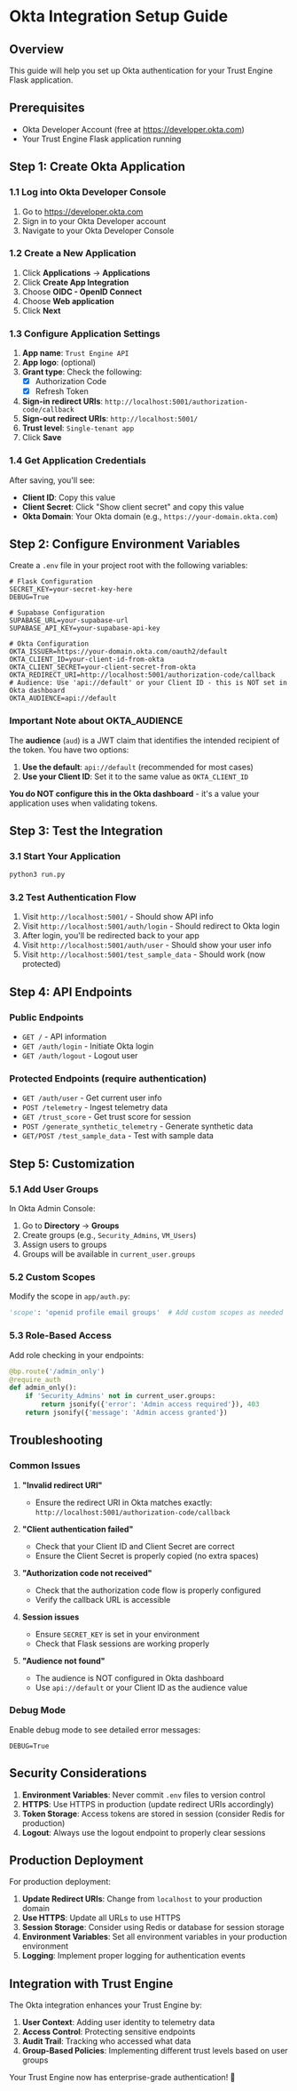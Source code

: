 # Okta Integration Setup Guide

## Overview
This guide will help you set up Okta authentication for your Trust Engine Flask application.

## Prerequisites
- Okta Developer Account (free at https://developer.okta.com)
- Your Trust Engine Flask application running

## Step 1: Create Okta Application

### 1.1 Log into Okta Developer Console
1. Go to https://developer.okta.com
2. Sign in to your Okta Developer account
3. Navigate to your Okta Developer Console

### 1.2 Create a New Application
1. Click **Applications** → **Applications**
2. Click **Create App Integration**
3. Choose **OIDC - OpenID Connect**
4. Choose **Web application**
5. Click **Next**

### 1.3 Configure Application Settings
1. **App name**: `Trust Engine API`
2. **App logo**: (optional)
3. **Grant type**: Check the following:
   - [x] Authorization Code
   - [x] Refresh Token
4. **Sign-in redirect URIs**: `http://localhost:5001/authorization-code/callback`
5. **Sign-out redirect URIs**: `http://localhost:5001/`
6. **Trust level**: `Single-tenant app`
7. Click **Save**

### 1.4 Get Application Credentials
After saving, you'll see:
- **Client ID**: Copy this value
- **Client Secret**: Click "Show client secret" and copy this value
- **Okta Domain**: Your Okta domain (e.g., `https://your-domain.okta.com`)

## Step 2: Configure Environment Variables

Create a `.env` file in your project root with the following variables:

```env
# Flask Configuration
SECRET_KEY=your-secret-key-here
DEBUG=True

# Supabase Configuration
SUPABASE_URL=your-supabase-url
SUPABASE_API_KEY=your-supabase-api-key

# Okta Configuration
OKTA_ISSUER=https://your-domain.okta.com/oauth2/default
OKTA_CLIENT_ID=your-client-id-from-okta
OKTA_CLIENT_SECRET=your-client-secret-from-okta
OKTA_REDIRECT_URI=http://localhost:5001/authorization-code/callback
# Audience: Use 'api://default' or your Client ID - this is NOT set in Okta dashboard
OKTA_AUDIENCE=api://default
```

### Important Note about OKTA_AUDIENCE
The **audience** (`aud`) is a JWT claim that identifies the intended recipient of the token. You have two options:

1. **Use the default**: `api://default` (recommended for most cases)
2. **Use your Client ID**: Set it to the same value as `OKTA_CLIENT_ID`

**You do NOT configure this in the Okta dashboard** - it's a value your application uses when validating tokens.

## Step 3: Test the Integration

### 3.1 Start Your Application
```bash
python3 run.py
```

### 3.2 Test Authentication Flow
1. Visit `http://localhost:5001/` - Should show API info
2. Visit `http://localhost:5001/auth/login` - Should redirect to Okta login
3. After login, you'll be redirected back to your app
4. Visit `http://localhost:5001/auth/user` - Should show your user info
5. Visit `http://localhost:5001/test_sample_data` - Should work (now protected)

## Step 4: API Endpoints

### Public Endpoints
- `GET /` - API information
- `GET /auth/login` - Initiate Okta login
- `GET /auth/logout` - Logout user

### Protected Endpoints (require authentication)
- `GET /auth/user` - Get current user info
- `POST /telemetry` - Ingest telemetry data
- `GET /trust_score` - Get trust score for session
- `POST /generate_synthetic_telemetry` - Generate synthetic data
- `GET/POST /test_sample_data` - Test with sample data

## Step 5: Customization

### 5.1 Add User Groups
In Okta Admin Console:
1. Go to **Directory** → **Groups**
2. Create groups (e.g., `Security_Admins`, `VM_Users`)
3. Assign users to groups
4. Groups will be available in `current_user.groups`

### 5.2 Custom Scopes
Modify the scope in `app/auth.py`:
```python
'scope': 'openid profile email groups'  # Add custom scopes as needed
```

### 5.3 Role-Based Access
Add role checking in your endpoints:
```python
@bp.route('/admin_only')
@require_auth
def admin_only():
    if 'Security_Admins' not in current_user.groups:
        return jsonify({'error': 'Admin access required'}), 403
    return jsonify({'message': 'Admin access granted'})
```

## Troubleshooting

### Common Issues

1. **"Invalid redirect URI"**
   - Ensure the redirect URI in Okta matches exactly: `http://localhost:5001/authorization-code/callback`

2. **"Client authentication failed"**
   - Check that your Client ID and Client Secret are correct
   - Ensure the Client Secret is properly copied (no extra spaces)

3. **"Authorization code not received"**
   - Check that the authorization code flow is properly configured
   - Verify the callback URL is accessible

4. **Session issues**
   - Ensure `SECRET_KEY` is set in your environment
   - Check that Flask sessions are working properly

5. **"Audience not found"**
   - The audience is NOT configured in Okta dashboard
   - Use `api://default` or your Client ID as the audience value

### Debug Mode
Enable debug mode to see detailed error messages:
```env
DEBUG=True
```

## Security Considerations

1. **Environment Variables**: Never commit `.env` files to version control
2. **HTTPS**: Use HTTPS in production (update redirect URIs accordingly)
3. **Token Storage**: Access tokens are stored in session (consider Redis for production)
4. **Logout**: Always use the logout endpoint to properly clear sessions

## Production Deployment

For production deployment:

1. **Update Redirect URIs**: Change from `localhost` to your production domain
2. **Use HTTPS**: Update all URLs to use HTTPS
3. **Session Storage**: Consider using Redis or database for session storage
4. **Environment Variables**: Set all environment variables in your production environment
5. **Logging**: Implement proper logging for authentication events

## Integration with Trust Engine

The Okta integration enhances your Trust Engine by:

1. **User Context**: Adding user identity to telemetry data
2. **Access Control**: Protecting sensitive endpoints
3. **Audit Trail**: Tracking who accessed what data
4. **Group-Based Policies**: Implementing different trust levels based on user groups

Your Trust Engine now has enterprise-grade authentication! 🚀 